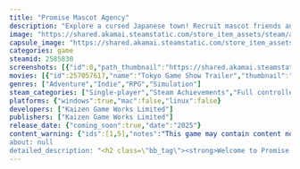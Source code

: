 ```yaml
---
title: "Promise Mascot Agency"
description: "Explore a cursed Japanese town! Recruit mascot friends and come to the rescue when disaster strikes! Solve the mystery of your exile! Help a living finger work through her many anger issues! Turn Promise Mascot Agency into the best agency in Japan in this open-world narrative adventure!"
image: "https://shared.akamai.steamstatic.com/store_item_assets/steam/apps/2585830/header.jpg?t=1732807000"
capsule_image: "https://shared.akamai.steamstatic.com/store_item_assets/steam/apps/2585830/9007c7a6e4bffc81afc99b933d133d63ac6b5ffc/capsule_231x87.jpg?t=1732807000"
categories: game
steamid: 2585830
screenshots: [{"id":0,"path_thumbnail":"https://shared.akamai.steamstatic.com/store_item_assets/steam/apps/2585830/ss_030d4d6c7abf984f091833ae0a5bcba3574c0ff5.600x338.jpg?t=1732807000","path_full":"https://shared.akamai.steamstatic.com/store_item_assets/steam/apps/2585830/ss_030d4d6c7abf984f091833ae0a5bcba3574c0ff5.1920x1080.jpg?t=1732807000"},{"id":1,"path_thumbnail":"https://shared.akamai.steamstatic.com/store_item_assets/steam/apps/2585830/ss_4406eebc7db22022cb522c517b1ea5a864fe60be.600x338.jpg?t=1732807000","path_full":"https://shared.akamai.steamstatic.com/store_item_assets/steam/apps/2585830/ss_4406eebc7db22022cb522c517b1ea5a864fe60be.1920x1080.jpg?t=1732807000"},{"id":2,"path_thumbnail":"https://shared.akamai.steamstatic.com/store_item_assets/steam/apps/2585830/ss_efc39ec8f2c9b70b817b5a48afe97638d71ccc1d.600x338.jpg?t=1732807000","path_full":"https://shared.akamai.steamstatic.com/store_item_assets/steam/apps/2585830/ss_efc39ec8f2c9b70b817b5a48afe97638d71ccc1d.1920x1080.jpg?t=1732807000"},{"id":3,"path_thumbnail":"https://shared.akamai.steamstatic.com/store_item_assets/steam/apps/2585830/ss_d35455c88ea8c52bd636ac6bfd2a5f220dd0effd.600x338.jpg?t=1732807000","path_full":"https://shared.akamai.steamstatic.com/store_item_assets/steam/apps/2585830/ss_d35455c88ea8c52bd636ac6bfd2a5f220dd0effd.1920x1080.jpg?t=1732807000"},{"id":4,"path_thumbnail":"https://shared.akamai.steamstatic.com/store_item_assets/steam/apps/2585830/ss_ca5a81bd3e49b552f9be80bd57c991e5cf836343.600x338.jpg?t=1732807000","path_full":"https://shared.akamai.steamstatic.com/store_item_assets/steam/apps/2585830/ss_ca5a81bd3e49b552f9be80bd57c991e5cf836343.1920x1080.jpg?t=1732807000"},{"id":5,"path_thumbnail":"https://shared.akamai.steamstatic.com/store_item_assets/steam/apps/2585830/ss_db8e31b30e8e32756fc4a070c66eb7557d73432d.600x338.jpg?t=1732807000","path_full":"https://shared.akamai.steamstatic.com/store_item_assets/steam/apps/2585830/ss_db8e31b30e8e32756fc4a070c66eb7557d73432d.1920x1080.jpg?t=1732807000"},{"id":6,"path_thumbnail":"https://shared.akamai.steamstatic.com/store_item_assets/steam/apps/2585830/ss_0d25ad94a72a7b39481eafe59911c31fa2db5569.600x338.jpg?t=1732807000","path_full":"https://shared.akamai.steamstatic.com/store_item_assets/steam/apps/2585830/ss_0d25ad94a72a7b39481eafe59911c31fa2db5569.1920x1080.jpg?t=1732807000"},{"id":7,"path_thumbnail":"https://shared.akamai.steamstatic.com/store_item_assets/steam/apps/2585830/ss_9095bb7c383402858e65627389bb823c0c7fbbc9.600x338.jpg?t=1732807000","path_full":"https://shared.akamai.steamstatic.com/store_item_assets/steam/apps/2585830/ss_9095bb7c383402858e65627389bb823c0c7fbbc9.1920x1080.jpg?t=1732807000"},{"id":8,"path_thumbnail":"https://shared.akamai.steamstatic.com/store_item_assets/steam/apps/2585830/ss_2aa6e9581e7ceed59adf24b7ce976aa064344c2e.600x338.jpg?t=1732807000","path_full":"https://shared.akamai.steamstatic.com/store_item_assets/steam/apps/2585830/ss_2aa6e9581e7ceed59adf24b7ce976aa064344c2e.1920x1080.jpg?t=1732807000"}]
movies: [{"id":257057617,"name":"Tokyo Game Show Trailer","thumbnail":"https://shared.akamai.steamstatic.com/store_item_assets/steam/apps/257057617/movie.293x165.jpg?t=1727332327","webm":{"480":"http://video.akamai.steamstatic.com/store_trailers/257057617/movie480_vp9.webm?t=1727332327","max":"http://video.akamai.steamstatic.com/store_trailers/257057617/movie_max_vp9.webm?t=1727332327"},"mp4":{"480":"http://video.akamai.steamstatic.com/store_trailers/257057617/movie480.mp4?t=1727332327","max":"http://video.akamai.steamstatic.com/store_trailers/257057617/movie_max.mp4?t=1727332327"},"highlight":true},{"id":257039601,"name":"Short Trailer","thumbnail":"https://shared.akamai.steamstatic.com/store_item_assets/steam/apps/257039601/movie.293x165.jpg?t=1721745141","webm":{"480":"http://video.akamai.steamstatic.com/store_trailers/257039601/movie480_vp9.webm?t=1721745141","max":"http://video.akamai.steamstatic.com/store_trailers/257039601/movie_max_vp9.webm?t=1721745141"},"mp4":{"480":"http://video.akamai.steamstatic.com/store_trailers/257039601/movie480.mp4?t=1721745141","max":"http://video.akamai.steamstatic.com/store_trailers/257039601/movie_max.mp4?t=1721745141"},"highlight":true},{"id":257015286,"name":"Announcement Trailer","thumbnail":"https://shared.akamai.steamstatic.com/store_item_assets/steam/apps/257015286/movie.293x165.jpg?t=1714411984","webm":{"480":"http://video.akamai.steamstatic.com/store_trailers/257015286/movie480_vp9.webm?t=1714411984","max":"http://video.akamai.steamstatic.com/store_trailers/257015286/movie_max_vp9.webm?t=1714411984"},"mp4":{"480":"http://video.akamai.steamstatic.com/store_trailers/257015286/movie480.mp4?t=1714411984","max":"http://video.akamai.steamstatic.com/store_trailers/257015286/movie_max.mp4?t=1714411984"},"highlight":true}]
genres: ["Adventure","Indie","RPG","Simulation"]
steam_categories: ["Single-player","Steam Achievements","Full controller support","Steam Cloud"]
platforms: {"windows":true,"mac":false,"linux":false}
developers: ["Kaizen Game Works Limited"]
publishers: ["Kaizen Game Works Limited"]
release_date: {"coming_soon":true,"date":"2025"}
content_warning: {"ids":[1,5],"notes":"This game may contain content not appropriate for all ages: References to violence, alcohol and drugs. Some non-playable characters use tobacco. Some mild blood. Themes of corruption and criminal behaviour. Some sexually suggestive dialogue and visuals. Some mild profanity."}
about: null
detailed_description: "<h2 class=\"bb_tag\"><strong>Welcome to Promise Mascot Agency</strong></h2><p class=\"bb_paragraph\">From the creators of Paradise Killer comes a mind-bending <strong>open-world narrative adventure mascot management simulator</strong> where mascots are more than just symbols - they’re unpredictable forces of nature! Step into the chaos, unravel the conspiracies, drive a tiny truck and try to keep it all together in <strong>Promise Mascot Agency</strong>!</p><p class=\"bb_paragraph\"><img class=\"bb_img\" src=\"https://shared.akamai.steamstatic.com/store_item_assets/steam/apps/2585830/extras/Promise-Mascot-Agency_Steam_EN3.png?t=1732807000\" /></p><h2 class=\"bb_tag\"><strong>Welcome to the Mascot Hustle</strong> </h2><p class=\"bb_paragraph\"> You thought mascots were just fluffy, innocent brand ambassadors? Think again. The Mascots are all living, breathing, fully formed personalities, with dreams, fears, and the occasional breakdowns of their own- just like us! Whether it’s <strong>Trororo</strong>, a charming cat who’s a little too obsessed with &quot;adult video&quot; or sweet, silken <strong>To-Fu</strong>, who can’t stop sobbing, your job is to befriend, mentor, and (hopefully) get these mascots to finish their jobs without causing a major catastrophe.</p><p class=\"bb_paragraph\"><img class=\"bb_img\" src=\"https://shared.akamai.steamstatic.com/store_item_assets/steam/apps/2585830/extras/Promise-Mascot-Agency_Steam_EN4.png?t=1732807000\" /></p><h2 class=\"bb_tag\"><strong>Play Your Cards Right</strong></h2><p class=\"bb_paragraph\">Sending your mascots out to work is never as easy as it sounds. One minute they’re promoting delicious food, the next they’re stuck in a doorway or starting a kitchen inferno. Need help? Good thing Kaso-Machi is full of intrepid everyday heroes ready to lend a hand (if you’ve managed to befriend them, of course). Unlock <strong>Hero Cards, </strong>featuring Kaso-Machi’s lovable local weirdos like <strong>Captain Sign</strong>, Japan’s only road-sign superhero (don’t ask questions), or <strong>Mama-San</strong>, a bar owner with a serious latex collection. These heroes will step in to provide help when your mascots inevitably lose control.</p><p class=\"bb_paragraph\"><img class=\"bb_img\" src=\"https://shared.akamai.steamstatic.com/store_item_assets/steam/apps/2585830/extras/Promise-Mascot-Agency_Steam_EN2.png?t=1732807000\" /></p><h2 class=\"bb_tag\"><strong>Tear Through Town in Your Upgradable Kei Truck</strong></h2><p class=\"bb_paragraph\">Kaso-Machi is a town full of secrets, and Michi isn’t just stuck in an office managing mascots - he’s on the road in his rusty (but upgradeable!) <strong>Kei Truck</strong>. This nifty little ride may look like a heap of junk, but with a few tweaks, it’ll have <strong>nitro boosts</strong>, <strong>glider wings</strong>, and even the ability to <strong>launch Pinky☆ - Michi’s maniacal mascot assistant - like a missile</strong>. Use your truck to explore the strange, forgotten town, unlock collectibles, and uncover hidden mysteries. Who knew a Kei Truck could be your best friend in a town where literally everything else hates you?!</p><h2 class=\"bb_tag\"><img class=\"bb_img\" src=\"https://shared.akamai.steamstatic.com/store_item_assets/steam/apps/2585830/extras/Promise-Mascot-Agency_Steam_EN1.png?t=1732807000\" /><strong>Crime! Drama! A Walking Finger?!</strong>  </h2><p class=\"bb_paragraph\">Exiled after an ambush that left his clan in shambles, Michi finds himself piecing together the mystery of what really happened, while the town seems to actively conspire against him. Nightmare spirits seem a little too interested in your business, and there’s an ever-present sense that something’s very, very wrong in this place…</p><p class=\"bb_paragraph\">  </p><h2 class=\"bb_tag\"><img class=\"bb_img\" src=\"https://shared.akamai.steamstatic.com/store_item_assets/steam/apps/2585830/extras/Promise-Mascot-Agency_Steam_EN5.png?t=1732807000\" /><strong>Wishlist Now... Or Pinky☆ Will Find You</strong></h2><p class=\"bb_paragraph\">Think you can resist? Think again. The mascots know where you live. Step into the world of Promise Mascot Agency and claim your place in this brave new world of mascot domination.</p><p class=\"bb_paragraph\"></p><p class=\"bb_paragraph\"></p><p class=\"bb_paragraph\"><strong> </strong></p>"
---
```


